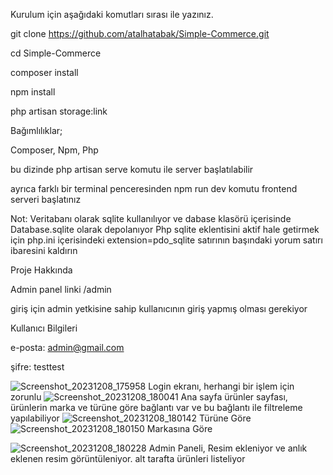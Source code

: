 Kurulum için aşağıdaki komutları sırası ile yazınız.

git clone https://github.com/atalhatabak/Simple-Commerce.git

cd Simple-Commerce

composer install

npm install

php artisan storage:link 

Bağımlılıklar;

Composer, Npm, Php

bu dizinde php artisan serve komutu ile server başlatılabilir

ayrıca farklı bir terminal penceresinden npm run dev komutu frontend serveri başlatınız

Not: Veritabanı olarak sqlite kullanılıyor ve dabase klasörü içerisinde Database.sqlite olarak depolanıyor
Php sqlite eklentisini aktif hale getirmek için php.ini içerisindeki 
extension=pdo_sqlite 
satırının başındaki yorum satırı ibaresini kaldırın

Proje Hakkında

Admin panel linki /admin

giriş için admin yetkisine sahip kullanıcının giriş yapmış olması gerekiyor

Kullanıcı Bilgileri

e-posta: admin@gmail.com

şifre: testtest


![Screenshot_20231208_175958](https://github.com/atalhatabak/Simple-Commerce/assets/56918326/636f936d-6ae7-4436-82a6-b5c7d14101aa)
Login ekranı, herhangi bir işlem için zorunlu
![Screenshot_20231208_180041](https://github.com/atalhatabak/Simple-Commerce/assets/56918326/13e48c7b-0a56-4287-a9c6-73bf1716cbd6)
Ana sayfa ürünler sayfası, ürünlerin marka ve türüne göre bağlantı var ve bu bağlantı ile filtreleme yapılabiliyor
![Screenshot_20231208_180142](https://github.com/atalhatabak/Simple-Commerce/assets/56918326/8c75e1d1-8b95-4abc-a623-4dce3ada278c)
Türüne Göre
![Screenshot_20231208_180150](https://github.com/atalhatabak/Simple-Commerce/assets/56918326/49aa260c-153e-40b4-90b0-a3796f68cdd4)
Markasına Göre

![Screenshot_20231208_180228](https://github.com/atalhatabak/Simple-Commerce/assets/56918326/56403f21-a40c-4cd5-abd4-1270de555ae3)
Admin Paneli, Resim ekleniyor ve anlık eklenen resim görüntüleniyor. alt tarafta ürünleri listeliyor 








